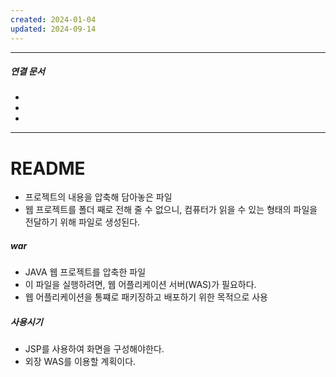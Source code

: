 ```yaml
---
created: 2024-01-04
updated: 2024-09-14
---
```

----
##### 연결 문서

- 
- 
- 
---

# **README**

- 프로젝트의 내용을 압축해 담아놓은 파일
- 웹 프로젝트를 폴더 째로 전해 줄 수 없으니, 컴퓨터가 읽을 수 있는 형태의 파일을 전달하기 위해 파일로 생성된다.


##### war

- JAVA 웹 프로젝트를 압축한 파일
- 이 파일을 실행하려면, 웹 어플리케이션 서버(WAS)가 필요하다.
- 웹 어플리케이션을 통쨰로 패키징하고 배포하기 위한 목적으로 사용


##### 사용시기

- JSP를 사용하여 화면을 구성해야한다.
- 외장 WAS를 이용할 계획이다.